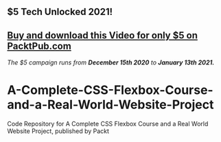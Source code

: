 ## $5 Tech Unlocked 2021!
[Buy and download this Video for only $5 on PacktPub.com](https://www.packtpub.com/product/a-complete-css-flexbox-course-and-a-real-world-website-project-video/9781838640484)
-----
*The $5 campaign         runs from __December 15th 2020__ to __January 13th 2021.__*

# A-Complete-CSS-Flexbox-Course-and-a-Real-World-Website-Project
Code Repository for A Complete CSS Flexbox Course and a Real World Website Project, published by Packt

